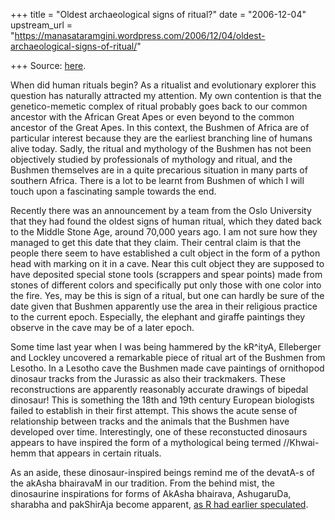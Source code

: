 +++
title = "Oldest archaeological signs of ritual?"
date = "2006-12-04"
upstream_url = "https://manasataramgini.wordpress.com/2006/12/04/oldest-archaeological-signs-of-ritual/"

+++
Source: [here](https://manasataramgini.wordpress.com/2006/12/04/oldest-archaeological-signs-of-ritual/).

When did human rituals begin? As a ritualist and evolutionary explorer
this question has naturally attracted my attention. My own contention is
that the genetico-memetic complex of ritual probably goes back to our
common ancestor with the African Great Apes or even beyond to the common
ancestor of the Great Apes. In this context, the Bushmen of Africa are
of particular interest because they are the earliest branching line of
humans alive today. Sadly, the ritual and mythology of the Bushmen has
not been objectively studied by professionals of mythology and ritual,
and the Bushmen themselves are in a quite precarious situation in many
parts of southern Africa. There is a lot to be learnt from Bushmen of
which I will touch upon a fascinating sample towards the end.

Recently there was an announcement by a team from the Oslo University
that they had found the oldest signs of human ritual, which they dated
back to the Middle Stone Age, around 70,000 years ago. I am not sure how
they managed to get this date that they claim. Their central claim is
that the people there seem to have established a cult object in the form
of a python head with marking on it in a cave. Near this cult object
they are supposed to have deposited special stone tools (scrappers and
spear points) made from stones of different colors and specifically put
only those with one color into the fire. Yes, may be this is sign of a
ritual, but one can hardly be sure of the date given that Bushmen
apparently use the area in their religious practice to the current
epoch. Especially, the elephant and giraffe paintings they observe in
the cave may be of a later epoch.

Some time last year when I was being hammered by the kR^ityA, Elleberger
and Lockley uncovered a remarkable piece of ritual art of the Bushmen
from Lesotho. In a Lesotho cave the Bushmen made cave paintings of
ornithopod dinosaur tracks from the Jurassic as also their trackmakers.
These reconstructions are apparently reasonably accurate drawings of
bipedal dinosaur! This is something the 18th and 19th century European
biologists failed to establish in their first attempt. This shows the
acute sense of relationship between tracks and the animals that the
Bushmen have developed over time. Interestingly, one of these
reconstucted dinosaurs appears to have inspired the form of a
mythological being termed //Khwai-hemm that appears in certain rituals.

As an aside, these dinosaur-inspired beings remind me of the devatA-s of
the akAsha bhairavaM in our tradition. From the behind mist, the
dinosaurine inspirations for forms of AkAsha bhairava, AshugaruDa,
sharabha and pakShirAja become apparent, [as R had earlier
speculated](http://manasataramgini.wordpress.com/2006/05/arimaspas-dinosaurs-griffins-and.html).

